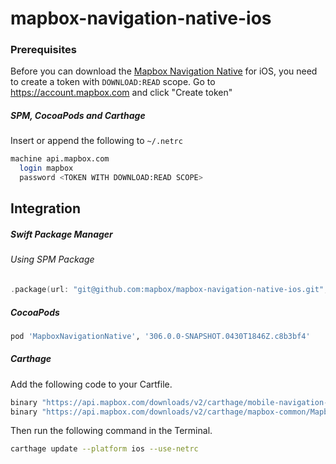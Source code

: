 # mapbox-navigation-native-ios

### Prerequisites

Before you can download the [Mapbox Navigation Native](https://github.com/mapbox/mapbox-navigation-native) for iOS, you need to create a token with `DOWNLOAD:READ` scope.
Go to https://account.mapbox.com and click "Create token"

##### SPM, CocoaPods and Carthage
Insert or append the following to `~/.netrc`

```bash
machine api.mapbox.com
  login mapbox
  password <TOKEN WITH DOWNLOAD:READ SCOPE>
```

## Integration

##### Swift Package Manager

###### Using SPM Package

```swift
.package(url: "git@github.com:mapbox/mapbox-navigation-native-ios.git", from: "306.0.0-SNAPSHOT.0430T1846Z.c8b3bf4"),
```

##### CocoaPods

```ruby
pod 'MapboxNavigationNative', '306.0.0-SNAPSHOT.0430T1846Z.c8b3bf4'
```

##### Carthage

Add the following code to your Cartfile.

```bash
binary "https://api.mapbox.com/downloads/v2/carthage/mobile-navigation-native/MapboxNavigationNative.json" == 306.0.0-SNAPSHOT.0430T1846Z.c8b3bf4
binary "https://api.mapbox.com/downloads/v2/carthage/mapbox-common/MapboxCommon-ios.json" == 24.4.0-beta.1
```

Then run the following command in the Terminal.
```bash
carthage update --platform ios --use-netrc
```
